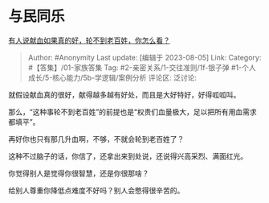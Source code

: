 # 与民同乐
[有人说献血如果真的好，轮不到老百姓，你怎么看？](https://www.zhihu.com/question/607114277/answer/3151772307)

> Author: #Anonymity
> Last update: [编辑于 2023-08-05]
> Link:
> Category: #【答集】/01-家族答集
> Tag: #2-亲密关系/1-交往准则/1f-银子弹  #1-个人成长/5-核心能力/5b-学逻辑/案例分析 
> 评论区:
> 泛讨论:

就假设献血真的很好，献得越多越有好处，而且是大好特好，好得呱呱叫。

那么，“这种事轮不到老百姓”的前提也是“权贵们血量极大，足以把所有用血需求都填平”。

再好你也只有那几升血啊，不够，不就会轮到老百姓了？

这种不过脑子的话，你信了，还拿出来到处说，还说得兴高采烈、满面红光。

你觉得别人是觉得你很智慧，还是你很那啥？

给别人尊重你降低点难度不好吗？别人会憋得很辛苦的。
